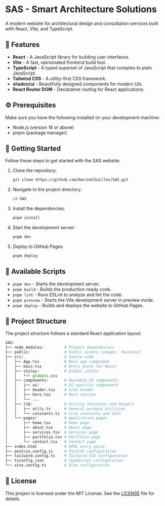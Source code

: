 # SAS - Smart Architecture Solutions

A modern website for architectural design and consultation services built with React, Vite, and TypeScript.

## 🎉 Features

- **React** - A JavaScript library for building user interfaces.
- **Vite** - A fast, opinionated frontend build tool.
- **TypeScript** - A typed superset of JavaScript that compiles to plain JavaScript.
- **Tailwind CSS** - A utility-first CSS framework.
- **shadcn/ui** - Beautifully designed components for modern UIs.
- **React Router DOM** - Declarative routing for React applications.

## ⚙️ Prerequisites

Make sure you have the following installed on your development machine:

- Node.js (version 16 or above)
- pnpm (package manager)

## 🚀 Getting Started

Follow these steps to get started with the SAS website:

1. Clone the repository:

   ```bash
   git clone https://github.com/DarinelGuillen/SAS.git
   ```

2. Navigate to the project directory:

   ```bash
   cd SAS
   ```

3. Install the dependencies:

   ```bash
   pnpm install
   ```

4. Start the development server:

   ```bash
   pnpm dev
   ```

5. Deploy to GitHub Pages
   ```bash
   pnpm deploy
   ```

## 📜 Available Scripts

- `pnpm dev` - Starts the development server.
- `pnpm build` - Builds the production-ready code.
- `pnpm lint` - Runs ESLint to analyze and lint the code.
- `pnpm preview` - Starts the Vite development server in preview mode.
- `pnpm deploy` - Builds and deploys the website to GitHub Pages.

## 📂 Project Structure

The project structure follows a standard React application layout:

```python
SAS/
├── node_modules/         # Project dependencies
├── public/               # Static assets (images, favicons)
├── src/                  # Source code
│   ├── App.tsx           # Main app component
│   ├── main.tsx          # Entry point for React
│   ├── styles/           # Global styles
│   │   └── globals.css
│   ├── components/       # Reusable UI components
│   │   ├── ui/           # UI-specific components
│   │   ├── header.tsx    # Site header
│   │   ├── hero.tsx      # Hero section
│   │   └── ...
│   ├── lib/              # Utility functions and helpers
│   │   ├── utils.ts      # General-purpose utilities
│   │   └── constants.ts  # Site constants and data
│   └── pages/            # Application pages
│       ├── home.tsx      # Home page
│       ├── about.tsx     # About page
│       ├── services.tsx  # Services page
│       ├── portfolio.tsx # Portfolio page
│       └── contact.tsx   # Contact page
├── index.html            # HTML entry point
├── postcss.config.js     # PostCSS configuration
├── tailwind.config.ts    # Tailwind CSS configuration
├── tsconfig.json         # TypeScript configuration
└── vite.config.ts        # Vite configuration
```

## 📄 License

This project is licensed under the MIT License. See the [LICENSE](https://choosealicense.com/licenses/mit/) file for details.
